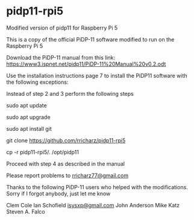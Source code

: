 # pidp11-rpi5
Modified version of pidp11 for Raspberry Pi 5

This is a copy of the official PiDP-11 software modified
to run on the Raspberry Pi 5

Download the PiDP-11 manual from this link:
https://www3.ispnet.net/pidp11/PiDP-11%20Manual%20v0.2.odt

Use the installation instructions page 7 to install the
PiDP11 software with the following exceptions:

Instead of step 2 and 3 perform the following steps


  sudo apt update

  sudo apt upgrade

  sudo apt install git

  git clone https://github.com/rricharz/pidp11-rpi5

  cp -r pidp11-rpi5/. /opt/pidp11


Proceed with step 4 as described in the manual

Please report problems to rricharz77@gmail.com

Thanks to the following PiDP-11 users who helped with the
modifications. Sorry if I forgot anybody, just let me know

Clem Cole
Ian Schofield
isysxp@gmail.com
John Anderson
Mike Katz
Steven A. Falco